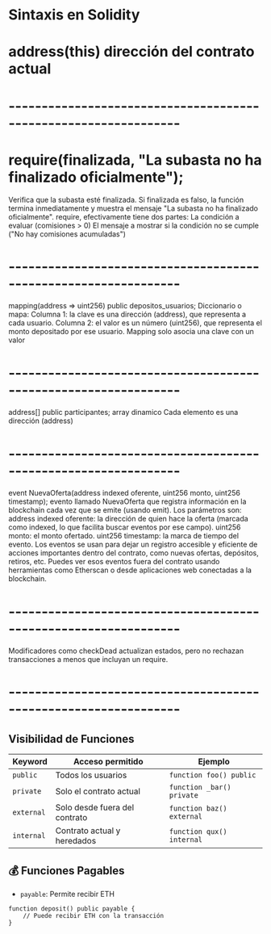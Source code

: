 # Sintaxis en Solidity

# address(this) dirección del contrato actual
# ----------------------------------------------------------------
# require(finalizada, "La subasta no ha finalizado oficialmente");
Verifica que la subasta esté finalizada.
Si finalizada es falso, la función termina inmediatamente y muestra el mensaje "La subasta no ha finalizado oficialmente".
require, efectivamente tiene dos partes:
La condición a evaluar (comisiones > 0)
El mensaje a mostrar si la condición no se cumple ("No hay comisiones acumuladas")
# ----------------------------------------------------------------
mapping(address => uint256) public depositos_usuarios;
Diccionario o mapa:
Columna 1: la clave es una dirección (address), que representa a cada usuario.
Columna 2: el valor es un número (uint256), que representa el monto depositado por ese usuario.
Mapping solo asocia una clave con un valor
# ----------------------------------------------------------------
address[] public participantes;
array dinamico
Cada elemento es una dirección (address)
# ----------------------------------------------------------------
event NuevaOferta(address indexed oferente, uint256 monto, uint256 timestamp);
evento llamado NuevaOferta que registra información en la blockchain cada vez que se emite (usando emit). 
Los parámetros son: 
address indexed oferente: la dirección de quien hace la oferta (marcada como indexed, lo que facilita buscar eventos por ese campo).
uint256 monto: el monto ofertado.
uint256 timestamp: la marca de tiempo del evento.
Los eventos se usan para dejar un registro accesible y eficiente de acciones importantes dentro del contrato, 
como nuevas ofertas, depósitos, retiros, etc. Puedes ver esos eventos fuera del contrato usando herramientas como Etherscan o desde aplicaciones web conectadas a la blockchain.
# ----------------------------------------------------------------
Modificadores como checkDead actualizan estados, pero no rechazan transacciones a menos que incluyan un require.
# ----------------------------------------------------------------


## Visibilidad de Funciones
| Keyword    | Acceso permitido                          | Ejemplo                     |
|------------|------------------------------------------|-----------------------------|
| `public`   | Todos los usuarios                       | `function foo() public`     |
| `private`  | Solo el contrato actual                  | `function _bar() private`   |
| `external` | Solo desde fuera del contrato            | `function baz() external`   |
| `internal` | Contrato actual y heredados              | `function qux() internal`   |

## 💰 Funciones Pagables
- `payable`: Permite recibir ETH
```solidity
function deposit() public payable {
    // Puede recibir ETH con la transacción
}
